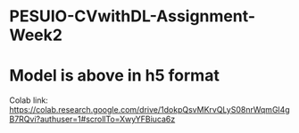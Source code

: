 # PESUIO-CVwithDL-Assignment-Week2

# Model is above in h5 format

Colab link:
https://colab.research.google.com/drive/1dokpQsvMKrvQLyS08nrWqmGl4gB7RQvi?authuser=1#scrollTo=XwyYFBiuca6z
